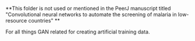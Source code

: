 **This folder is not used or mentioned in the PeerJ manuscript titled "Convolutional neural networks to automate the screening of malaria in low-resource countries" **

For all things GAN related for creating artificial training data.
